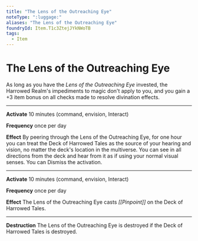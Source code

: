 ```yaml
---
title: "The Lens of the Outreaching Eye"
noteType: ":luggage:"
aliases: "The Lens of the Outreaching Eye"
foundryId: Item.T1c3ZtejJYkNWoTB
tags:
  - Item
---
```


# The Lens of the Outreaching Eye

As long as you have the _Lens of the Outreaching Eye_ invested, the Harrowed Realm's impediments to magic don't apply to you, and you gain a +3 item bonus on all checks made to resolve divination effects.

* * *

**Activate** 10 minutes (command, envision, Interact)

**Frequency** once per day

**Effect** By peering through the Lens of the Outreaching Eye, for one hour you can treat the Deck of Harrowed Tales as the source of your hearing and vision, no matter the deck's location in the multiverse. You can see in all directions from the deck and hear from it as if using your normal visual senses. You can Dismiss the activation.

* * *

**Activate** 10 minutes (command, envision, Interact)

**Frequency** once per day

**Effect** The Lens of the Outreaching Eye casts _[[Pinpoint]]_ on the Deck of Harrowed Tales.

* * *

**Destruction** The Lens of the Outreaching Eye is destroyed if the Deck of Harrowed Tales is destroyed.
